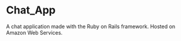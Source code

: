# Chat_App
A chat application made with the Ruby on Rails framework. Hosted on Amazon Web Services.
